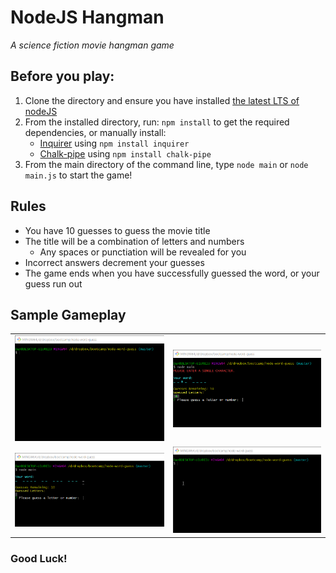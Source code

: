 # NodeJS Hangman
_A science fiction movie hangman game_

## Before you play:
1. Clone the directory and ensure you have installed [the latest LTS of nodeJS](https://nodejs.org/)
2. From the installed directory, run: `npm install` to get the required dependencies, or manually install:
    - [Inquirer](https://www.npmjs.com/package/inquirer) using `npm install inquirer`
    - [Chalk-pipe](https://www.npmjs.com/package/chalk-pipe) using `npm install chalk-pipe`
3. From the main directory of the command line, type `node main` or `node main.js` to start the game!

## Rules
- You have 10 guesses to guess the movie title
- The title will be a combination of letters and numbers
    - Any spaces or punctiation will be revealed for you
- Incorrect answers decrement your guesses
- The game ends when you have successfully guessed the word, or your guess run out

## Sample Gameplay

|||
|---------|---------|
|![intro](img/01-entry.gif)|![correct](img/02-correct.gif)|
|![lose](img/03-lose.gif)|![exit](img/04-exit.gif)|

### Good Luck!




